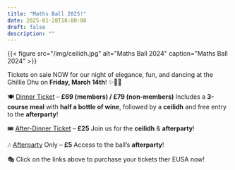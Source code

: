 ```yaml
---
title: "Maths Ball 2025!"
date: 2025-01-28T18:00:00
draft: false
description: ""
---
```

{{< figure src="/img/ceilidh.jpg" alt="Maths Ball 2024" caption="Maths Ball 2024" >}}

Tickets on sale NOW for our night of elegance, fun, and dancing at the Ghillie Dhu on __Friday, March 14th__! ✨💃🕺

🍽 [Dinner Ticket](https://www.eusa.ed.ac.uk/shop/product/11211-) – __£69 (members) / £79 (non-members)__
Includes a __3-course meal__ with __half a bottle of wine__, followed by a __ceilidh__ and free entry to the __afterparty__!

🎟 [After-Dinner Ticket](https://www.eusa.ed.ac.uk/shop/product/11243-) – __£25__
Join us for the __ceilidh__ & __afterparty__!

🎶 [Afterparty](https://www.eusa.ed.ac.uk/shop/product/11242-) Only – __£5__
Access to the ball’s __afterparty__!

🎭 Click on the links above to purchase your tickets ther EUSA now!
